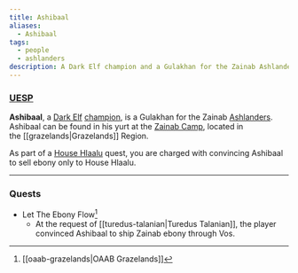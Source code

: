 ```yaml
---
title: Ashibaal
aliases:
  - Ashibaal
tags:
  - people
  - ashlanders
description: A Dark Elf champion and a Gulakhan for the Zainab Ashlanders.
---
```

### [UESP](https://en.uesp.net/wiki/Morrowind:Ashibaal)
**Ashibaal**, a [Dark Elf](https://en.uesp.net/wiki/Morrowind:Dark_Elf "Morrowind:Dark Elf") [champion](https://en.uesp.net/wiki/Morrowind:Champion "Morrowind:Champion"), is a Gulakhan for the Zainab [Ashlanders](https://en.uesp.net/wiki/Morrowind:Ashlanders "Morrowind:Ashlanders"). Ashibaal can be found in his yurt at the [Zainab Camp](https://en.uesp.net/wiki/Morrowind:Zainab_Camp "Morrowind:Zainab Camp"), located in the [[grazelands|Grazelands]] Region.

As part of a [House Hlaalu](https://en.uesp.net/wiki/Morrowind:House_Hlaalu "Morrowind:House Hlaalu") quest, you are charged with convincing Ashibaal to sell ebony only to House Hlaalu.

***
### Quests
* Let The Ebony Flow[^1]
	* At the request of [[turedus-talanian|Turedus Talanian]], the player convinced Ashibaal to ship Zainab ebony through Vos.

[^1]: [[oaab-grazelands|OAAB Grazelands]]